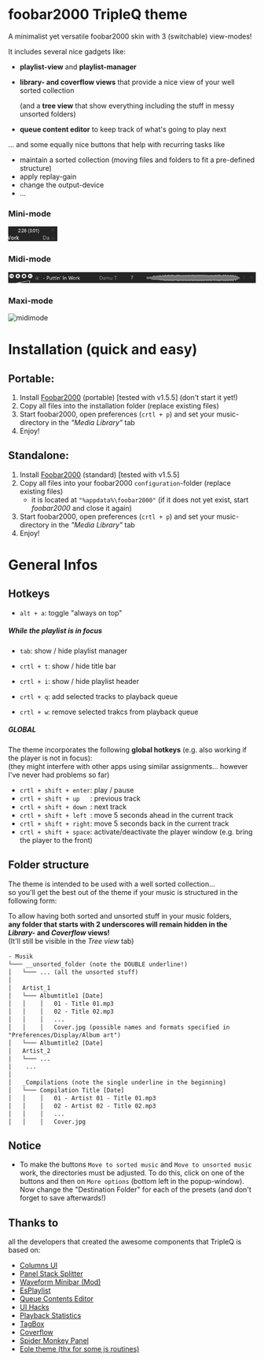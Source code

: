# foobar2000 TripleQ theme

A minimalist yet versatile foobar2000 skin with 3 (switchable) view-modes!

It includes several nice gadgets like:

- **playlist-view** and **playlist-manager**

- **library- and coverflow views** that provide a nice view of your well sorted collection
  
  (and a **tree view** that show everything including the stuff in messy unsorted folders)

- **queue content editor** to keep track of what's going to play next

... and some equally nice buttons that help with recurring tasks like

- maintain a sorted collection (moving files and folders to fit a pre-defined structure)
- apply replay-gain
- change the output-device
- ...

### Mini-mode

![minimode](_images/minimode.gif?raw=true "Minimode")

### Midi-mode

![midimode](_images/midimode.gif?raw=true "Midimode")

### Maxi-mode

![midimode](_images/animation_small.gif?raw=true "Maximode")

# Installation (quick and easy)

## Portable:

1) Install [Foobar2000](https://www.foobar2000.org/) (portable) [tested with v1.5.5]  (don't start it yet!)
2) Copy all files into the installation folder (replace existing files)
3) Start foobar2000, open preferences (`crtl + p`) and set your music-directory in the *"Media Library"* tab
4) Enjoy!

## Standalone:

1) Install [Foobar2000](https://www.foobar2000.org/) (standard) [tested with v1.5.5]  
2) Copy all files into your foobar2000 `configuration`-folder (replace existing files)
   - it is located at `"%appdata%\foobar2000"` 
     (if it does not yet exist, start *foobar2000* and close it again)
3) Start foobar2000, open preferences (`crtl + p`) and set your music-directory in the *"Media Library"* tab
4) Enjoy!

# General Infos

## Hotkeys

- `alt + a`: toggle "always on top"

##### While the playlist is in focus

- `tab`: show / hide playlist manager

- `crtl + t`: show / hide title bar

- `crtl + i`: show / hide playlist header

- `crtl + q`: add selected tracks to playback queue

- `crtl + w`: remove selected trakcs from playback queue

##### GLOBAL

The theme incorporates the following **global hotkeys** (e.g. also working if the player is not in focus):  
(they might interfere with other apps using similar assignments... however I've never had problems so far)

- `crtl + shift + enter`: play / pause
- `crtl + shift + up   `: previous track
- `crtl + shift + down `: next track
- `crtl + shift + left `: move 5 seconds ahead in the current track 
- `crtl + shift + right`: move 5 seconds back in the current track
- `crtl + shift + space`: activate/deactivate the player window (e.g. bring the player to the front)

## Folder structure

The theme is intended to be used with a well sorted collection...  
so you'll get the best out of the theme if your music is structured in the following form:

To allow having both sorted and unsorted stuff in your music folders,  
**any folder that starts with 2 underscores will remain hidden in the *Library-* and *Coverflow* views!**   
(It'll still be visible in the *Tree view* tab)

```
- Musik
└─── __unsorted_folder (note the DOUBLE underline!)
│   └─── ... (all the unsorted stuff)
│
│   Artist_1
│   └─── Albumtitle1 [Date]
│   │    │   01 - Title 01.mp3
│   │    │   02 - Title 02.mp3 
│   │    │   ...
│   │    │   Cover.jpg (possible names and formats specified in "Preferences/Display/Album art")
│   └─── Albumtitle2 [Date]
│   Artist_2
│   └─── ...
│    ...
│
│   _Compilations (note the single underline in the beginning)
│   └─── Compilation Title [Date]
│   │    │   01 - Artist 01 - Title 01.mp3
│   │    │   02 - Artist 02 - Title 02.mp3
│   │    │   ...
│   │    │   Cover.jpg 
```

## Notice

- To make the buttons `Move to sorted music` and `Move to unsorted music` work, the directories must be adjusted. To do this, click on one of the buttons and then on `More options` (bottom left in the popup-window). Now change the "Destination Folder" for each of the presets (and don't forget to save afterwards!)

## Thanks to

all the developers that created the awesome components that TripleQ is based on:

- [Columns UI](https://github.com/reupen/columns_ui)
- [Panel Stack Splitter](http://foo2k.chottu.net/)
- [Waveform Minibar (Mod)](http://www.foobar2000.org/components/view/foo_wave_minibar_mod)
- [EsPlaylist](http://foo2k.chottu.net/)
- [Queue Contents Editor](https://www.foobar2000.org/components/view/foo_queuecontents)
- [UI Hacks](http://foobar2000.ru/forum/viewtopic.php?t=1911)
- [Playback Statistics](https://www.foobar2000.org/components/view/foo_playcount)
- [TagBox](https://www.foobar2000.org/components/view/foo_tagbox)
- [Coverflow](https://github.com/Chronial/foo_chronflow)
- [Spider Monkey Panel](https://theqwertiest.github.io/foo_spider_monkey_panel/)
- [Eole theme (thx for some js routines)](https://github.com/Ottodix/Eole-foobar-theme)
